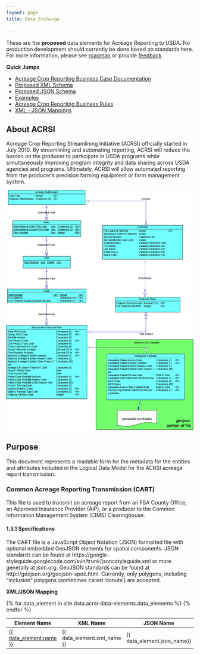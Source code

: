 ```yaml
---
layout: page
title: Data Exchange

---
```


These are the __proposed__ data elements for Acreage Reporting to USDA.  No production development
should currently be done based on standards here.  For more information, please see [roadmap](roadmap.html) or provide [feedback](contribute.html).

**Quick Jumps**  

*  [Acreage Crop Reporting Business Case Documentation](about-acrsi.html)  
*  [Proposed XML Schema](https://github.com/bbrotsos/data-standards/tree/master/ag-acrsi.iepd)  
*  [Proposed JSON Schema](https://github.com/bbrotsos/data-standards/tree/master/json-schema)  
*  [Examples](https://github.com/bbrotsos/data-standards/tree/master/examples)  
*  [Acreage Crop Reporting Business Rules](data-elements/business_rules.html) 
*  [XML - JSON Mappings](#xml_json) 



<h2>About ACRSI</h2>
Acreage Crop Reporting Streamlining Initiative (ACRSI) officially started in July 2010. By streamlining and 
automating reporting, ACRSI will reduce the burden on the producer to participate in USDA programs while 
simultaneously improving program integrity and data sharing across USDA agencies and programs. 
Ultimately, ACRSI will allow automated reporting from the producer’s precision farming equipment or 
farm management system.  

![Logical Model](assets/img/logical_model.png)


<h2>Purpose</h2>
This document represents a readable form for the metadata for the entities and attributes included in the 
Logical Data Model for the ACRSI acreage report transmission.

<h3>Common Acreage Reporting Transmission (CART)</h3>

This file is used to transmit an acreage report from an FSA County Office, an Approved Insurance Provider 
(AIP), or a producer to the Common Information Management System (CIMS) Clearinghouse.    

<h4>1.3.1	Specifications</h4>
The CART file is a JavaScript Object Notation (JSON) formatted file with optional embedded GeoJSON 
elements for spatial components. JSON standards can be found at
 https://google-styleguide.googlecode.com/svn/trunk/jsoncstyleguide.xml or more generally at json.org. 
 GeoJSON standards can be found at http://geojson.org/geojson-spec.html. 
 Currently, only polygons, including “inclusion” polygons (sometimes called ‘donuts’) are accepted.  


<a name="xml_json"/>

**XML/JSON Mapping**
<table class="table table-striped">
   <thead>
      <tr>
          <th>Element Name</th>
          <th>XML Name</th>
          <th>JSON Name</th>
      </tr>
    </thead>
    {% for data_element in site.data.acrsi-data-elements.data_elements %}
        <tr>
				<td><a href="data-elements/{{ data_element.page_name }}.html">{{ data_element.name }}</a></td>
				<td>
					{{ data_element.xml_name }}
				</td>
				<td>{{ data_element.json_name}}</td>
		</tr>
		{% endfor %}
</table>
    
    




